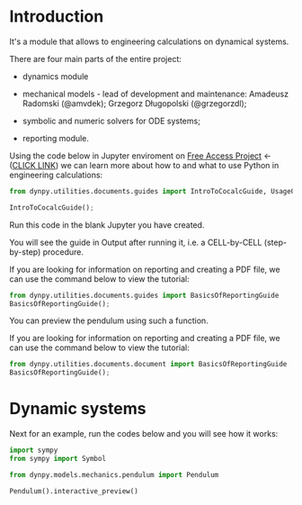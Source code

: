 # Introduction

It's a module that allows to engineering calculations on dynamical systems. 

There are four main parts of the entire project:

- dynamics module

- mechanical models - lead of development and maintenance: Amadeusz Radomski (@amvdek); Grzegorz Długopolski (@grzegorzdl);

- symbolic and numeric solvers for ODE systems;

- reporting module.

Using the code below in Jupyter enviroment on [Free Access Project](https://cocalc.com/app?project-invite=hXnPFLqokQsoK6TG) <- ([CLICK LINK](https://cocalc.com/app?project-invite=hXnPFLqokQsoK6TG)) we can learn more about how to and what to use Python in engineering calculations:


```python {kernel="python3"}
from dynpy.utilities.documents.guides import IntroToCocalcGuide, UsageOfDynamicSystemsGuide

IntroToCocalcGuide();
```

Run this code in the blank Jupyter you have created.

You will see the guide in Output after running it, i.e. a CELL\-by\-CELL \(step\-by\-step\) procedure.

If you are looking for information on reporting and creating a PDF file, we can use the command below to view the tutorial:

```python {kernel="python3"}
from dynpy.utilities.documents.guides import BasicsOfReportingGuide
BasicsOfReportingGuide();
```



You can preview the pendulum using such a function.


If you are looking for information on reporting and creating a PDF file, we can use the command below to view the tutorial:

```python {kernel="python3"}
from dynpy.utilities.documents.document import BasicsOfReportingGuide
BasicsOfReportingGuide();
```

# Dynamic systems

Next for an example, run the codes below and you will see how it works:

```python {kernel="python3"}
import sympy 
from sympy import Symbol

from dynpy.models.mechanics.pendulum import Pendulum

Pendulum().interactive_preview()
```